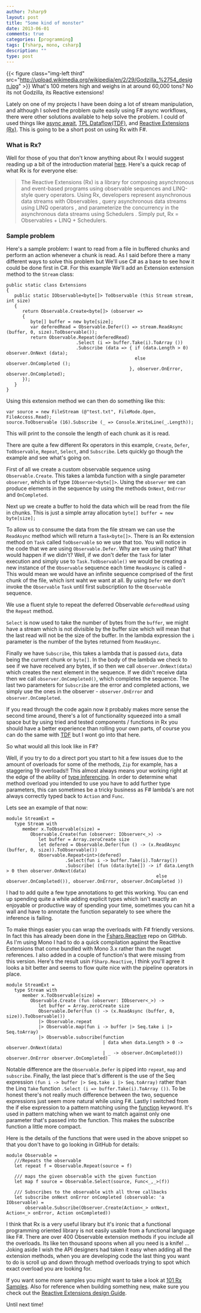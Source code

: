 ```yaml
---
author: 7sharp9
layout: post
title: "Some kind of monster"
date: 2013-06-01
comments: true
categories: [programming]
tags: [fsharp, mono, csharp]
description: ""
type: post
---
```

{{< figure class="img-left third" src="http://upload.wikimedia.org/wikipedia/en/2/29/Godzilla_%2754_design.jpg" >}}
What's 100 meters high and weighs in at around 60,000 tons?   No its not Godzilla, its Reactive extensions!

Lately on one of my projects I have been doing a lot of stream manipulation, and although I solved the problem quite easily using F# async workflows, there were other solutions available to help solve the problem.  I could of used things like [async await][2], [TPL Dataflow(TDF)][3], and [Reactive Extensions (Rx)][4].  This is going to be a short post on using Rx with F#.  <!-- more -->
### What is Rx?

Well for those of you that don't know anything about Rx I would suggest reading up a bit of the introduction material [here][4].  Here's a quick recap of what Rx is for everyone else:
> The Reactive Extensions (Rx) is a library for composing asynchronous and event-based programs using observable sequences and LINQ-style query operators. Using Rx, developers represent asynchronous data streams with Observables , query asynchronous data streams using LINQ operators , and parameterize the concurrency in the asynchronous data streams using Schedulers . Simply put, Rx = Observables + LINQ + Schedulers.

### Sample problem
Here's a sample problem:  I want to read from a file in buffered chunks and perform an action whenever a chunk is read.  As I said before there a many different ways to solve this problem but We'll use C# as a base to see how it could be done first in C#.  For this example We'll add an Extension extension method to the `Stream` class:

```
public static class Extensions
{
   public static IObservable<byte[]> ToObservable (this Stream stream, int size)
   {
      return Observable.Create<byte[]> (observer =>
      {
         byte[] buffer = new byte[size];
         var deferedRead = Observable.Defer(() => stream.ReadAsync (buffer, 0, size).ToObservable());
         return Observable.Repeat(deferedRead)
                          .Select (i => buffer.Take(i).ToArray ())
                          .Subscribe (data => { if (data.Length > 0) observer.OnNext (data);
                                                else observer.OnCompleted ();
                                              }, observer.OnError, observer.OnCompleted);
      });
   }
}
```

Using this extension method we can then do something like this:

```
var source = new FileStream (@"test.txt", FileMode.Open, FileAccess.Read);
source.ToObservable (16).Subscribe (_ => Console.WriteLine(_.Length));
```

This will print to the console the length of each chunk as it is read.

There are quite a few different Rx operators in this example, `Create`, `Defer`, `ToObservable`, `Repeat`, `Select`, and `Subscribe`.  Lets quickly go though the example and see what's going on.

First of all we create a custom observable sequence using `Observable.Create`.  This takes a lambda function with a single parameter `observer`, which is of type `IObserver<byte[]>`.  Using the `observer` we can produce elements in the sequence by using the methods `OnNext`, `OnError` and `OnCompleted`.

Next up we create a buffer to hold the data which will be read from the file in chunks.  This is just a simple array allocation `byte[] buffer = new byte[size];`

To allow us to consume the data from the file stream we can use the `ReadAsync` method which will return a `Task<byte[]>`.  There is an Rx extension method on `Task` called `ToObservable` so we use that too.  You will notice in the code that we are using `Observable.Defer`.  Why are we using that?  What would happen if we didn't?  Well, if we don't defer the `Task` for later execution and simply use to `Task.ToObservable()` we would be creating a new instance of the `Observable` sequence each time `ReadAsync` is called - This would mean we would have an infinite sequence comprised of the first chunk of the file, which isnt waht we want at all.  By using `Defer` we don't invoke the `Observable` `Task` until first subscription to the `Observable` sequence.

We use a fluent style to repeat the deferred Observable `deferedRead` using the `Repeat` method.

`Select` is now used to take the number of bytes from the `buffer`, we might have a stream which is not divisible by the buffer size which will mean that the last read will not be the size of the buffer.  In the lambda expression the `i` parameter is the number of the bytes returned from `ReadAsync`.

Finally we have `Subscribe`, this takes a lambda that is passed `data`, data being the current chunk or `byte[]`.  In the body of the lambda we check to see if we have received any bytes, if so then we call `observer.OnNext(data)` which creates the next element in the sequence.  If we didn't receive data then we call `observer.OnCompleted()`, which completes the sequence.  The last two parameters for `Subscribe` are the error and completed actions, we simply use the ones in the observer - `observer.OnError` and `observer.OnCompleted`.

If you read through the code again now it probably makes more sense the second time around, there's a lot of functionality squeezed into a small space but by using tried and tested components / functions in Rx you should have a better experience than rolling your own parts, of course you can do the same with [TDF][3] but I wont go into that here.

So what would all this look like in F#?

Well, if you try to do a direct port you start to hit a few issues due to the amount of overloads for some of the methods, `Zip` for example, has a staggering 19 overloads!!   This almost always means your working right at the edge of the ability of [type inferencing][6].  In order to determine what method overload you intended to use you have to add further type parameters, this can sometimes be a tricky business as F# lambda's are not always correctly typed back to `Action` and `Func`.

Lets see an example of that now:

```
module StreamExt =
   type Stream with
      member x.ToObservable(size) =
         Observable.Create(fun (observer: IObserver<_>) ->
            let buffer = Array.zeroCreate size
            let defered = Observable.Defer(fun () -> (x.ReadAsync (buffer, 0, size)).ToObservable())
            Observable.Repeat<int>(defered)
                      .Select(fun i -> buffer.Take(i).ToArray())
                      .Subscribe( (fun (data:byte[]) -> if data.Length > 0 then observer.OnNext(data)
                                                        else observer.OnCompleted()), observer.OnError, observer.OnCompleted ))
```

I had to add quite a few type annotations to get this working.  You can end up spending quite a while adding explicit types which isn't exactly an enjoyable or productive way of spending your time, sometimes you can hit a wall and have to annotate the function separately to see where the inference is failing.

To make things easier you can wrap the overloads with F# friendly versions.  In fact this has already been done in the [Fsharp.Reactive][5] repo on GitHub.  As I'm using Mono I had to do a quick compilation against the Reactive Extensions that come bundled with Mono 3.x rather than the nuget references.  I also added in a couple of function's that were missing from this version.   Here's the result usin `FSharp.Reactive`, I think you'll agree it looks a bit better and seems to flow quite nice with the pipeline operators in place.

```
module StreamExt =
   type Stream with
      member x.ToObservable(size) =
         Observable.Create (fun (observer: IObserver<_>) ->
            let buffer = Array.zeroCreate size
            Observable.Defer(fun () -> (x.ReadAsync (buffer, 0, size)).ToObservable())
            |> Observable.repeat
            |> Observable.map(fun i -> buffer |> Seq.take i |> Seq.toArray)
            |> Observable.subscribe(function
                                    | data when data.Length > 0 -> observer.OnNext(data)
                                    | _ -> observer.OnCompleted()) observer.OnError observer.OnCompleted)
```

Notable difference are the `Observable.Defer` is piped into `repeat`, `map` and `subscribe`.  Finally, the last piece that's different is the use of the Seq expression `(fun i -> buffer |> Seq.take i |> Seq.toArray)`  rather than the Linq `Take` function `.Select (i => buffer.Take(i).ToArray ())`.  To be honest there's not really much difference between the two, sequence expressions just seem more natural while using F#.  Lastly I switched from the if else expression to a pattern matching using the [function][7] keyword.  It's used in pattern matching when we want to match against only one parameter that's passed into the function.  This makes the subscribe function a little more compact.

Here is the details of the functions that were used in the above snippet so that you don't have to go looking in GitHub for details:
```
module Observable =
   ///Repeats the observable
   let repeat f = Observable.Repeat(source = f)

   /// maps the given observable with the given function
   let map f source = Observable.Select(source, Func<_,_>(f))

   /// Subscribes to the observable with all three callbacks
   let subscribe onNext onError onCompleted (observable: 'a IObservable) =
       observable.Subscribe(Observer.Create(Action<_> onNext, Action<_> onError, Action onCompleted))
```

I think that Rx is a very useful library but it's ironic that a functional programming oriented library is not easily usable from a functional language like F#.   There are over 400 Observable extension methods if you include all the overloads.  Its like ten thousand spoons when all you need is a knife! ...  Joking aside I wish the API designers had taken it easy when adding all the extension methods, when you are developing code the last thing you want to do is scroll up and down through method overloads trying to spot which exact overload you are looking for.

If you want some more samples you might want to take a look at [101 Rx Samples][0].  Also for reference when building something new, make sure you check out the [Reactive Extensions design Guide][1].  

Until next time!  

[0]: http://rxwiki.wikidot.com/101samples
[1]: http://go.microsoft.com/fwlink/?LinkID=205219
[2]: http://msdn.microsoft.com/en-us/library/vstudio/hh191443.aspx
[3]: http://msdn.microsoft.com/en-us/library/hh228603.aspx
[4]: http://rx.codeplex.com
[5]: https://github.com/fsharp/FSharp.Reactive
[6]: http://stackoverflow.com/a/501356/607275
[7]: http://msdn.microsoft.com/en-us/library/dd233242.aspx
